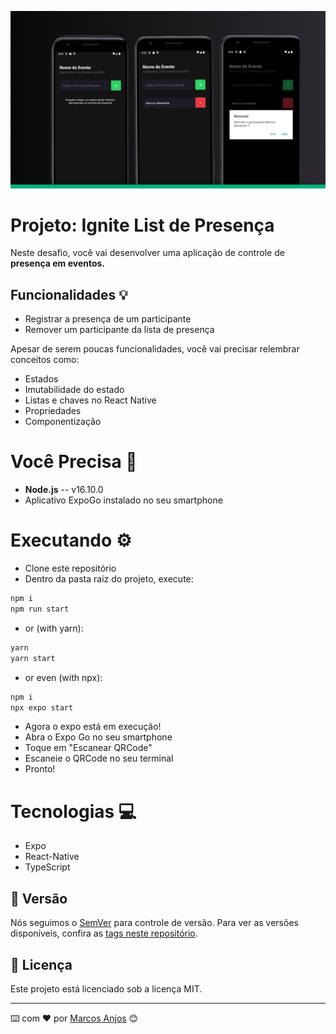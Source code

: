 ![Ignite Feed](assets/cover.png)
# Projeto: Ignite List de Presença

Neste desafio, você vai desenvolver uma aplicação de controle de **presença em eventos.**

##  Funcionalidades 💡
- Registrar a presença de um participante
- Remover um participante da lista de presença

Apesar de serem poucas funcionalidades, você vai precisar relembrar conceitos como:

- Estados
- Imutabilidade do estado
- Listas e chaves no React Native
- Propriedades
- Componentização


# Você Precisa 📃

* **Node.js** -- v16.10.0
* Aplicativo ExpoGo instalado no seu smartphone

# Executando ⚙

* Clone este repositório
* Dentro da pasta raiz do projeto, execute:

```bash
npm i
npm run start
```

* or (with yarn):

```bash
yarn
yarn start
```

* or even (with npx):

```bash
npm i
npx expo start
```
* Agora o expo está em execução!
* Abra o Expo Go no seu smartphone
* Toque em "Escanear QRCode"
* Escaneie o QRCode no seu terminal
* Pronto!

# Tecnologias 💻

* Expo
* React-Native
* TypeScript

## 📌 Versão

Nós seguimos o [SemVer](http://semver.org/) para controle de versão. Para ver as versões disponíveis, confira as [tags neste repositório](https://github.com/suas/tags/do/projeto). 


## 📄 Licença

Este projeto está licenciado sob a licença MIT.


---
⌨️ com ❤️ por [Marcos Anjos](https://singlebio.link/marcosanjos) 😊